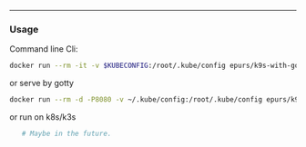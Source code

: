 ---
### Usage

Command line Cli:
```bash
docker run --rm -it -v $KUBECONFIG:/root/.kube/config epurs/k9s-with-gotty /bin/k9s
```
or serve by gotty
```bash
docker run --rm -d -P8080 -v ~/.kube/config:/root/.kube/config epurs/k9s-with-gotty
```

or run on k8s/k3s
```bash
   # Maybe in the future.
```
